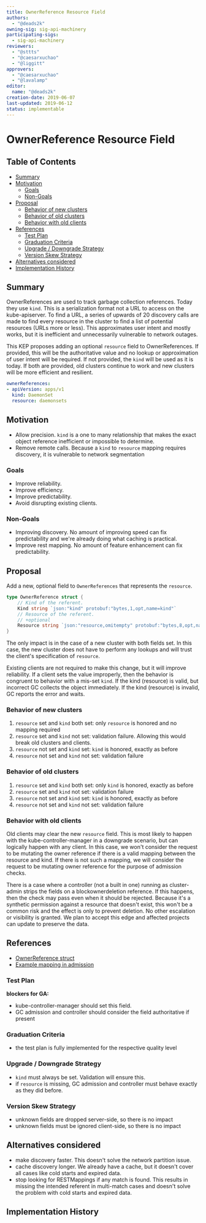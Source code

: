 ```yaml
---
title: OwnerReference Resource Field
authors:
  - "@deads2k"
owning-sig: sig-api-machinery
participating-sigs:
  - sig-api-machinery
reviewers:
  - "@sttts"
  - "@caesarxuchao"
  - "@liggitt"
approvers:
  - "@caesarxuchao"
  - "@lavalamp"
editor:
  name: "@deads2k"
creation-date: 2019-06-07
last-updated: 2019-06-12
status: implementable
---
```


# OwnerReference Resource Field

## Table of Contents

<!-- toc -->
- [Summary](#summary)
- [Motivation](#motivation)
  - [Goals](#goals)
  - [Non-Goals](#non-goals)
- [Proposal](#proposal)
  - [Behavior of new clusters](#behavior-of-new-clusters)
  - [Behavior of old clusters](#behavior-of-old-clusters)
  - [Behavior with old clients](#behavior-with-old-clients)
- [References](#references)
  - [Test Plan](#test-plan)
  - [Graduation Criteria](#graduation-criteria)
  - [Upgrade / Downgrade Strategy](#upgrade--downgrade-strategy)
  - [Version Skew Strategy](#version-skew-strategy)
- [Alternatives considered](#alternatives-considered)
- [Implementation History](#implementation-history)
<!-- /toc -->

## Summary

OwnerReferences are used to track garbage collection references.  Today they use `kind`.  This is a serialization format
not a URL to access on the kube-apiserver.  To find a URL, a series of upwards of 20 discovery calls are made to find
every resource in the cluster to find a list of potential resources (URLs more or less).  This approximates user intent
and mostly works, but it is inefficient and unnecessarily vulnerable to network outages.

This KEP proposes adding an optional `resource` field to OwnerReferences.  If provided, this will be the authoritative value and
no lookup or approximation of user intent will be required.  If not provided, the `kind` will be used as it is today.
If both are provided, old clusters continue to work and new clusters will be more efficient and resilient.
 
```yaml
ownerReferences:
- apiVersion: apps/v1
  kind: DaemonSet
  resource: daemonsets
```

## Motivation

* Allow precision.  `kind` is a one to many relationship that makes the exact object reference inefficient or impossible to determine.
* Remove remote calls.  Because a `kind` to `resource` mapping requires discovery, it is vulnerable to network segmentation
 
### Goals

* Improve reliability. 
* Improve efficiency.
* Improve predictability.
* Avoid disrupting existing clients.

### Non-Goals

* Improving discovery.  No amount of improving speed can fix predictability and we're already doing what caching is practical.
* Improve rest mapping.  No amount of feature enhancement can fix predictability.

## Proposal

Add a new, optional field to `OwnerReferences` that represents the `resource`.

```go
type OwnerReference struct {
	// Kind of the referent.
	Kind string `json:"kind" protobuf:"bytes,1,opt,name=kind"`
	// Resource of the referent.
	// +optional
	Resource string `json:"resource,omitempty" protobuf:"bytes,8,opt,name=resource"`
}
```

The only impact is in the case of a new cluster with both fields set.  In this case, the new cluster does not have to 
perform any lookups and will trust the client's specification of `resource`.

Existing clients are not required to make this change, but it will improve reliability.  If a client sets the value improperly,
then the behavior is congruent to behavior with a mis-set `kind`.  If the kind (resource) is valid, but incorrect 
GC collects the object immediately.  If the kind (resource) is invalid, GC reports the error and waits.  


### Behavior of new clusters
1. `resource` set and `kind` both set: only `resource` is honored and no mapping required  
2. `resource` set and `kind` not set: validation failure.  Allowing this would break old clusters and clients.  
3. `resource` not set and `kind` set: `kind` is honored, exactly as before
4. `resource` not set and `kind` not set: validation failure
  
### Behavior of old clusters
1. `resource` set and `kind` both set: only `kind` is honored, exactly as before  
2. `resource` set and `kind` not set: validation failure  
3. `resource` not set and `kind` set: `kind` is honored, exactly as before
4. `resource` not set and `kind` not set: validation failure

### Behavior with old clients
Old clients may clear the new `resource` field.  This is most likely to happen with the kube-controller-manager in a downgrade
scenario, but can logically happen with any client.  In this case, we won't consider the request to be mutating the owner reference
if there is a valid mapping between the resource and kind.  If there is not such a mapping, we will consider the request to be
mutating owner reference for the purpose of admission checks. 

There is a case where a controller (not a built in one) running as cluster-admin strips the fields on a blockownerdeletion
reference.  If this happens, then the check may pass even when it should be rejected.  Because it's a synthetic
permission against a resource that doesn't exist, this won't be a common risk and the effect is only to prevent deletion.
No other escalation or visibility is granted.  We plan to accept this edge and affected projects can update to preserve
the data.

## References

* [OwnerReference struct](https://github.com/kubernetes/apimachinery/blob/kubernetes-1.14.4-beta.0/pkg/apis/meta/v1/types.go#L303-L329)
* [Example mapping in admission](https://github.com/kubernetes/kubernetes/blob/v1.14.4-beta.0/plugin/pkg/admission/gc/gc_admission.go#L184-L187)

### Test Plan

**blockers for GA:**

* kube-controller-manager should set this field.
* GC admission and controller should consider the field authoritative if present

### Graduation Criteria

* the test plan is fully implemented for the respective quality level

### Upgrade / Downgrade Strategy

* `kind` must always be set.  Validation will ensure this.
* if `resource` is missing, GC admission and controller must behave exactly as they did before.

### Version Skew Strategy

* unknown fields are dropped server-side, so there is no impact
* unknown fields must be ignored client-side, so there is no impact

## Alternatives considered

* make discovery faster.  This doesn't solve the network partition issue.
* cache discovery longer.  We already have a cache, but it doesn't cover all cases like cold starts and expired data.
* stop looking for RESTMappings if any match is found.  This results in missing the intended referent in multi-match cases
 and doesn't solve the problem with cold starts and expired data.

## Implementation History
